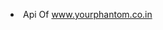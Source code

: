 <a herf="https://www.yourphantom.co.in" target="link_" > <li>Api Of www.yourphantom.co.in</li></a>





